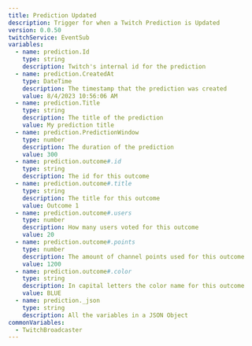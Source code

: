 ```yaml
---
title: Prediction Updated
description: Trigger for when a Twitch Prediction is Updated
version: 0.0.50
twitchService: EventSub
variables:
  - name: prediction.Id
    type: string
    description: Twitch's internal id for the prediction
  - name: prediction.CreatedAt
    type: DateTime
    description: The timestamp that the prediction was created
    value: 8/4/2023 10:56:06 AM
  - name: prediction.Title
    type: string
    description: The title of the prediction
    value: My prediction title
  - name: prediction.PredictionWindow
    type: number
    description: The duration of the prediction
    value: 300
  - name: prediction.outcome#.id
    type: string
    description: The id for this outcome
  - name: prediction.outcome#.title
    type: string
    description: The title for this outcome
    value: Outcome 1
  - name: prediction.outcome#.users
    type: number
    description: How many users voted for this outcome
    value: 20
  - name: prediction.outcome#.points
    type: number
    description: The amount of channel points used for this outcome
    value: 1200
  - name: prediction.outcome#.color
    type: string
    description: In capital letters the color name for this outcome
    value: BLUE
  - name: prediction._json
    type: string
    description: All the variables in a JSON Object
commonVariables:
  - TwitchBroadcaster
---
```

